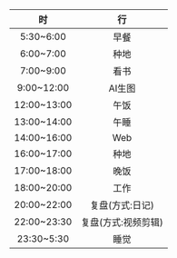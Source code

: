 |时|行|
|:-:|:-:|
|5:30~6:00|早餐
|6:00~7:00|种地
|7:00~9:00|看书
|9:00~12:00	|AI生图
|12:00~13:00|午饭
|13:00~14:00|午睡
|14:00~16:00|Web						
|16:00~17:00|种地			
|17:00~18:00|晚饭
|18:00~20:00|工作
|20:00~22:00|复盘(方式:日记)
|22:00~23:30|复盘(方式:视频剪辑)
|23:30~5:30	|睡觉
